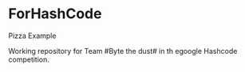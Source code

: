 # ForHashCode
Pizza Example

Working repository for Team #Byte the dust# in th egoogle Hashcode competition.
